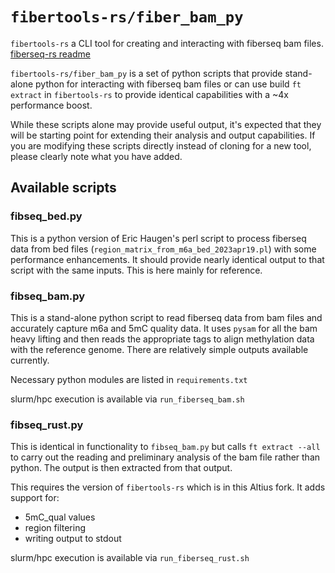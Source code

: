 ---
---
`fibertools-rs/fiber_bam_py`
==============

`fibertools-rs` a CLI tool for creating and interacting with fiberseq bam files.
[fiberseq-rs readme](../README.md)

`fibertools-rs/fiber_bam_py` is a set of python scripts that provide stand-alone python for
interacting with fiberseq bam files or can use build `ft extract` in `fibertools-rs`
to provide identical capabilities with a ~4x performance boost.

While these scripts alone may provide useful output, it's expected that they will be starting
point for extending their analysis and output capabilities.  If you are modifying these scripts
directly instead of cloning for a new tool, please clearly note what you have added.

Available scripts
-----------------

### fibseq_bed.py

This is a python version of Eric Haugen's perl script to process fiberseq data from bed files
(`region_matrix_from_m6a_bed_2023apr19.pl`) with some performance enhancements.  It should
provide nearly identical output to that script with the same inputs.
This is here mainly for reference.

### fibseq_bam.py

This is a stand-alone python script to read fiberseq data from bam files and accurately
capture m6a and 5mC quality data.  It uses `pysam` for all the bam heavy lifting and then 
reads the appropriate tags to align methylation data with the reference genome.  There
are relatively simple outputs available currently.

Necessary python modules are listed in `requirements.txt`

slurm/hpc execution is available via `run_fiberseq_bam.sh`

### fibseq_rust.py

This is identical in functionality to `fibseq_bam.py` but calls `ft extract --all` to carry out the
reading and preliminary analysis of the bam file rather than python.  The output is then
extracted from that output.

This requires the version of `fibertools-rs` which is in this Altius fork.  It adds support for:
 - 5mC_qual values
 - region filtering
 - writing output to stdout

slurm/hpc execution is available via `run_fiberseq_rust.sh`



